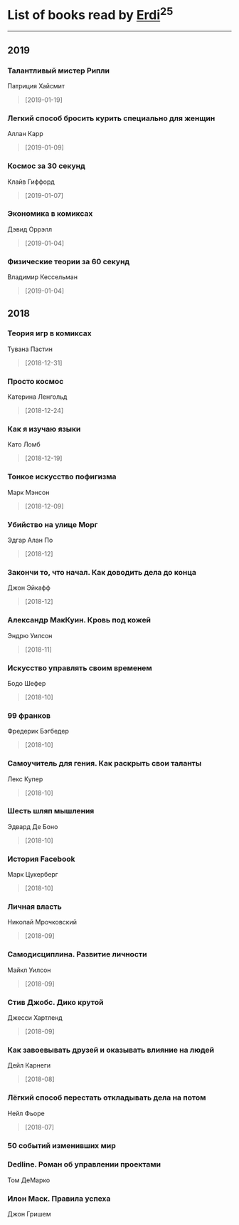 # List of books read by [Erdi](https://plus.google.com/104289450206538776186)<sup>25</sup>
---

## 2019

### Талантливый мистер Рипли
Патриция Хайсмит
> [2019-01-19] 


### Легкий способ бросить курить специально для женщин
Аллан Карр
> [2019-01-09] 


### Космос за 30 секунд
Клайв Гиффорд
> [2019-01-07] 


### Экономика в комиксах
Дэвид Оррэлл
> [2019-01-04] 


### Физические теории за 60 секунд
Владимир Кессельман
> [2019-01-04] 



## 2018

### Теория игр в комиксах
Тувана Пастин
> [2018-12-31] 


### Просто космос
Катерина Ленгольд
> [2018-12-24] 


### Как я изучаю языки
Като Ломб
> [2018-12-19] 


### Тонкое искусство пофигизма
Марк Мэнсон
> [2018-12-09] 


### Убийство на улице Морг
Эдгар Алан По
> [2018-12] 


### Закончи то, что начал. Как доводить дела до конца
Джон Эйкафф
> [2018-12] 


### Александр МакКуин. Кровь под кожей
Эндрю Уилсон
> [2018-11] 


### Искусство управлять своим временем
Бодо Шефер
> [2018-10] 


### 99 франков
Фредерик Бэгбедер
> [2018-10] 


### Самоучитель для гения. Как раскрыть свои таланты
Лекс Купер
> [2018-10] 


### Шесть шляп мышления
Эдвард Де Боно
> [2018-10] 


### История Facebook
Марк Цукерберг
> [2018-10] 


### Личная власть
Николай Мрочковский
> [2018-09] 


### Самодисциплина. Развитие личности
Майкл Уилсон
> [2018-09] 


### Стив Джобс. Дико крутой
Джесси Хартленд
> [2018-09] 


### Как завоевывать друзей и оказывать влияние на людей
Дейл Карнеги
> [2018-08] 


### Лёгкий способ перестать откладывать дела на потом
Нейл Фьоре
> [2018-07] 


### 50 событий изменивших мир


### Dedline. Роман об управлении проектами
Том ДеМарко


### Илон Маск. Правила успеха
Джон Гришем



